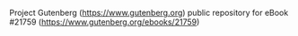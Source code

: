 Project Gutenberg (https://www.gutenberg.org) public repository for eBook #21759 (https://www.gutenberg.org/ebooks/21759)
